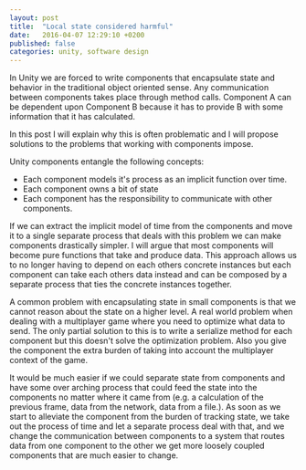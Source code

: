 ```yaml
---
layout: post
title:  "Local state considered harmful"
date:   2016-04-07 12:29:10 +0200
published: false
categories: unity, software design
---
```

In Unity we are forced to write components that encapsulate state and behavior in
the traditional object oriented sense. Any communication between components takes
place through method calls. Component A can be dependent upon Component B
because it has to provide B with some information that it has calculated.

In this post I will explain why this is often problematic and
I will propose solutions to the problems that working with components impose.

Unity components entangle the following concepts:

- Each component models it's process as an implicit function over time.
- Each component owns a bit of state
- Each component has the responsibility to communicate with other components.

If we can extract the implicit model of time from the components and move it to
a single separate process that deals with this problem we can make components drastically simpler.
I will argue that most components will become pure functions that take and produce data.
This approach allows us to no longer having to depend on each others
concrete instances but each component can take each others data instead and can be composed by
a separate process that ties the concrete instances together.

A common problem with encapsulating state in small components is that we cannot
reason about the state on a higher level. A real world problem when dealing with
a multiplayer game where you need to optimize what data to send. The only partial solution
to this is to write a serialize method for each component but this doesn't solve the
optimization problem. Also you give the component the extra burden of taking into
account the multiplayer context of the game.

It would be much easier if we could separate state from components and have some over
arching process that could feed the state into the components no matter where it
came from (e.g. a calculation of the previous frame, data from the network, data
from a file.). As soon as we start to alleviate the component from the burden of
tracking state, we take out the process of time and let a separate process deal with that,
and we change the communication between components to a system that routes data
from one component to the other we get more loosely coupled components that are
much easier to change.
